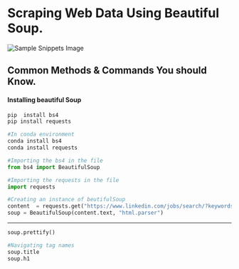 # Scraping Web Data Using Beautiful Soup.

![Sample Snippets Image](https://github.com/LuxTechAcademy/Web-Scraping-with-Beautiful-Soup/blob/main/DataScienceEastAfricasoup.png) 

## Common Methods & Commands You should Know.

#### Installing beautiful Soup

~~~python 
pip  install bs4
pip install requests

#In conda environment
conda install bs4
conda install requests
~~~

~~~python
#Importing the bs4 in the file 
from bs4 import BeautifulSoup

#Importing the requests in the file 
import requests

#Creating an instance of beutifulSoup 
content  = requests.get("https://www.linkedin.com/jobs/search/?keywords=data%20science") 
soup = BeautifulSoup(content.text, "html.parser") 

~~~

---

~~~python
soup.prettify() 

#Navigating tag names 
soup.title
soup.h1
~~~


